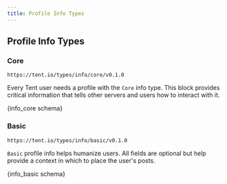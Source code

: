 ```yaml
---
title: Profile Info Types
---
```


## Profile Info Types

### Core

`https://tent.io/types/info/core/v0.1.0`

Every Tent user needs a profile with the `Core` info type. This block provides critical information that tells other servers and users how to interact with it.

{info_core schema}


### Basic

`https://tent.io/types/info/basic/v0.1.0`

`Basic` profile info helps humanize users. All fields are optional but help provide a context in which to place the user's posts. 

{info_basic schema}
